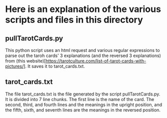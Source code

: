 # Here is an explanation of the various scripts and files in this directory

## pullTarotCards.py
This python script uses an html request and various regular expressions to parse out the taroh cards' 3 explanations (and the reversed 3 explanations) from (this website)[https://tarotculture.com/list-of-tarot-cards-with-pictures/]. It saves it to tarot_cards.txt.

## tarot_cards.txt
The file tarot_cards.txt is the file generated by the script pullTarotCards.py. It is divided into 7 line chunks. The first line is the name of the card. The second, third, and fourth lines and the meanings in the upright position, and the fifth, sixth, and seventh lines are the meanings in the reversed position.


